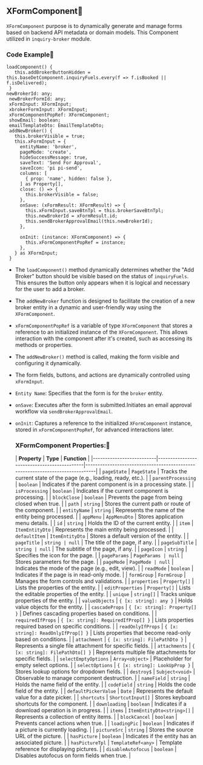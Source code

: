 ## XFormComponent📖
 `XFormComponent` purpose is to dynamically generate and manage forms based on backend API metadata or domain models. This Component utilized in `inquiry-broker` module.

 ### Code Example📝

 ```
loadComponent() {
    this.addBrokerButtonHidden = this.baseDetComponent.inquiryFuels.every(f => f.isBooked || f.isDelivered);
  }
newBrokerId: any;
  newBrokerFormId: any;
  xFormInput: XFormInput;
  xbrokerFormInput: XFormInput;
  xFormComponentPopRef: XFormComponent;
  showEmail: boolean;
  emailTemplateDto: EmailTemplateDto;
  addNewBroker() {
    this.brokerVisible = true;
    this.xFormInput = {
      entityName: 'broker',
      pageMode: 'create',
      hideSuccessMessage: true,
      saveText: 'Send For Approval',
      saveIcon: 'pi pi-send',
      columns: [
        { prop: 'name', hidden: false },
      ] as Property[],
      close: () => {
        this.brokerVisible = false;
      },
      onSave: (xFormResult: XFormResult) => {
        this.xFormInput.saveBtnTpl = this.brokerSaveBtnTpl;
        this.newBrokerId = xFormResult.id;
        this.sendBrokerApprovalEmail(this.newBrokerId);
      },

      onInit: (instance: XFormComponent) => {
        this.xFormComponentPopRef = instance;
      },
    } as XFormInput;
  }
```

- The `loadComponent()` method dynamically determines whether the "Add Broker" button should be visible based on the status of `inquiryFuels`. This ensures the button only appears when it is logical and necessary for the user to add a broker.
  
- The `addNewBroker` function is designed to facilitate the creation of a new broker entity in a dynamic and user-friendly way using the `XFormComponent`.
  
- `xFormComponentPopRef` is a variable of type `XFormComponent` that stores a reference to an initialized instance of the `XFormComponent`. This allows interaction with the component after it's created, such as accessing its methods or properties.
  
- The `addNewBroker()` method is called, making the form visible and configuring it dynamically.
  
- The form fields, buttons, and actions are dynamically controlled using `xFormInput`.
  
- `Entity Name`: Specifies that the form is for the `broker` entity.
  
- `onSave`: Executes after the form is submitted.Initiates an email approval workflow via `sendBrokerApprovalEmail`.
  
- `onInit`: Captures a reference to the initialized `XFormComponent` instance, stored in `xFormComponentPopRef`, for advanced interactions later.

  ### XFormComponent Properties:🧩

  | **Property**            | **Type**                                   | **Function**                                                                 |
|--------------------------|--------------------------------------------|------------------------------------------------------------------------------|
| `pageState`             | `PageState`                               | Tracks the current state of the page (e.g., loading, ready, etc.).           |
| `parentProcessing`      | `boolean`                                 | Indicates if the parent component is in a processing state.                  |
| `isProcessing`          | `boolean`                                 | Indicates if the current component is processing.                            |
| `blockClose`            | `boolean`                                 | Prevents the page from being closed when true.                               |
| `path`                  | `string`                                  | Stores the current path or route of the component.                           |
| `entityName`            | `string`                                  | Represents the name of the entity being processed.                           |
| `appMenu`               | `AppMenuDto`                              | Stores application menu details.                                             |
| `id`                    | `string`                                  | Holds the ID of the current entity.                                          |
| `item`                  | `ItemEntityDto`                           | Represents the main entity being processed.                                  |
| `defaultItem`           | `ItemEntityDto`                           | Stores a default version of the entity.                                      |
| `pageTitle`             | `string | null`                          | The title of the page, if any.                                               |
| `pageSubTitle`          | `string | null`                          | The subtitle of the page, if any.                                            |
| `pageIcon`              | `string`                                  | Specifies the icon for the page.                                             |
| `pageParams`            | `PageParams | null`                      | Stores parameters for the page.                                              |
| `pageMode`              | `PageMode | null`                        | Indicates the mode of the page (e.g., edit, view).                           |
| `readMode`              | `boolean`                                 | Indicates if the page is in read-only mode.                                   |
| `formGroup`             | `FormGroup`                               | Manages the form controls and validations.                                   |
| `properties`            | `Property[]`                              | Lists the properties of the entity.                                          |
| `editProperties`        | `Property[]`                              | Lists the editable properties of the entity.                                 |
| `unique`                | `string[]`                                | Tracks unique properties of the entity.                                      |
| `valueObjects`          | `{ [x: string]: any }`                    | Holds value objects for the entity.                                          |
| `cascadeProps`          | `{ [x: string]: Property[] }`             | Defines cascading properties based on conditions.                            |
| `requiredIfProps`       | `{ [x: string]: RequiredIfProp[] }`       | Lists properties required based on specific conditions.                      |
| `readOnlyIfProps`       | `{ [x: string]: ReadOnlyIfProp[] }`       | Lists properties that become read-only based on conditions.                  |
| `attachment`            | `{ [x: string]: FilePathDto }`            | Represents a single file attachment for specific fields.                     |
| `attachments`           | `{ [x: string]: FilePathDto[] }`          | Represents multiple file attachments for specific fields.                    |
| `selectEmptyOptions`    | `Array<object>`                           | Placeholder for empty select options.                                        |
| `selectOptions`         | `{ [x: string]: LookUpProp }`             | Stores lookup options for dropdown fields.                                   |
| `destroy$`              | `Subject<void>`                           | Observable to manage component destruction.                                  |
| `nameField`             | `string`                                  | Holds the name field of the entity.                                          |
| `codeField`             | `string`                                  | Holds the code field of the entity.                                          |
| `defaultPickerValue`    | `Date`                                    | Represents the default value for a date picker.                              |
| `shortcuts`             | `ShortcutInput[]`                         | Stores keyboard shortcuts for the component.                                 |
| `downloading`           | `boolean`                                 | Indicates if a download operation is in progress.                            |
| `items`                 | `ItemEntityDto<string>[]`                 | Represents a collection of entity items.                                     |
| `blockCancel`           | `boolean`                                 | Prevents cancel actions when true.                                           |
| `loadingPic`            | `boolean`                                 | Indicates if a picture is currently loading.                                 |
| `pictureSrc`            | `string`                                  | Stores the source URL of the picture.                                        |
| `hasPicture`            | `boolean`                                 | Indicates if the entity has an associated picture.                           |
| `hasPictureTpl`         | `TemplateRef<any>`                        | Template reference for displaying pictures.                                  |
| `disableAutofocus`      | `boolean`                                 | Disables autofocus on form fields when true.                                 |


